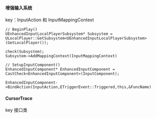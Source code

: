 #### 增强输入系统
key：InputAction 和 InputMappingContext
```
// BeginPlay()
UEnhancedInputLocalPlayerSubsystem* Subsystem = ULocalPlayer::GetSubsystem<UEnhancedInputLocalPlayerSubsystem>(GetLocalPlayer());

check(Subsystem);
Subsystem->AddMappingContext(InputMappingContext)
```

```
// SetupInputComponent()
EnhancedInputComponent* EnhancedInputComponent = CastCheck<EnhancedInputComponent>(InputComponent);

EnhancedInputComponent->BindAction(InputAction,ETriggerEvent::Triggered,this,&FuncName)
```

#### CursorTrace
key 接口类
```

```
